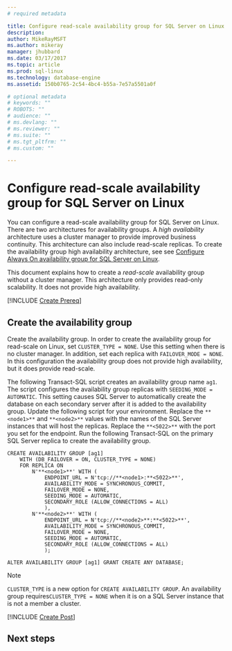 ```yaml
---
# required metadata

title: Configure read-scale availability group for SQL Server on Linux | Microsoft Docs
description: 
author: MikeRayMSFT 
ms.author: mikeray 
manager: jhubbard
ms.date: 03/17/2017
ms.topic: article
ms.prod: sql-linux
ms.technology: database-engine
ms.assetid: 150b0765-2c54-4bc4-b55a-7e57a5501a0f 

# optional metadata
# keywords: ""
# ROBOTS: ""
# audience: ""
# ms.devlang: ""
# ms.reviewer: ""
# ms.suite: ""
# ms.tgt_pltfrm: ""
# ms.custom: ""

---
```


# Configure read-scale availability group for SQL Server on Linux

You can configure a read-scale availability group for SQL Server on Linux. There are two architectures for availability groups. A *high availability* architecture uses a cluster manager to provide improved business continuity. This architecture can also include read-scale replicas. To create the availability group high availability architecture, see see [Configure Always On availability group for SQL Server on Linux](sql-server-linux-availability-group-configure-ha.md).

This document explains how to create a *read-scale* availability group without a cluster manager. This architecture only provides read-only scalability. It does not provide high availability.

[!INCLUDE [Create Prereq](../includes/ss-linux-cluster-availability-group-create-prereq.md)]

## Create the availability group

Create the availability group. In order to create the availability group for read-scale on Linux, set `CLUSTER_TYPE = NONE`. Use this setting when there is no cluster manager. In addition, set each replica with `FAILOVER_MODE = NONE`. In this configuration the availability group does not provide high availability, but it does provide read-scale. 

The following Transact-SQL script creates an availability group name `ag1`. The script configures the availability group replicas with `SEEDING_MODE = AUTOMATIC`. This setting causes SQL Server to automatically create the database on each secondary server after it is added to the availability group. Update the following script for your environment. Replace the  `**<node1>**` and `**<node2>**` values with the names of the SQL Server instances that will host the replicas. Replace the `**<5022>**` with the port you set for the endpoint. Run the following Transact-SQL on the primary SQL Server replica to create the availability group.

```Transact-SQL
CREATE AVAILABILITY GROUP [ag1]
    WITH (DB_FAILOVER = ON, CLUSTER_TYPE = NONE)
    FOR REPLICA ON
        N'**<node1>**' WITH (
            ENDPOINT_URL = N'tcp://**<node1>:**<5022>**',
		    AVAILABILITY_MODE = SYNCHRONOUS_COMMIT,
		    FAILOVER_MODE = NONE,
		    SEEDING_MODE = AUTOMATIC,
		    SECONDARY_ROLE (ALLOW_CONNECTIONS = ALL)
		    ),
        N'**<node2>**' WITH ( 
		    ENDPOINT_URL = N'tcp://**<node2>**:**<5022>**', 
		    AVAILABILITY_MODE = SYNCHRONOUS_COMMIT,
		    FAILOVER_MODE = NONE,
		    SEEDING_MODE = AUTOMATIC,
		    SECONDARY_ROLE (ALLOW_CONNECTIONS = ALL)
		    );
		
ALTER AVAILABILITY GROUP [ag1] GRANT CREATE ANY DATABASE;
```

>[!NOTE]
>`CLUSTER_TYPE` is a new option for `CREATE AVAILABILITY GROUP`. An availability group requires`CLUSTER_TYPE = NONE` when it is on a SQL Server instance that is not a member a cluster.

[!INCLUDE [Create Post](../includes/ss-linux-cluster-availability-group-create-post.md)]

## Next steps


